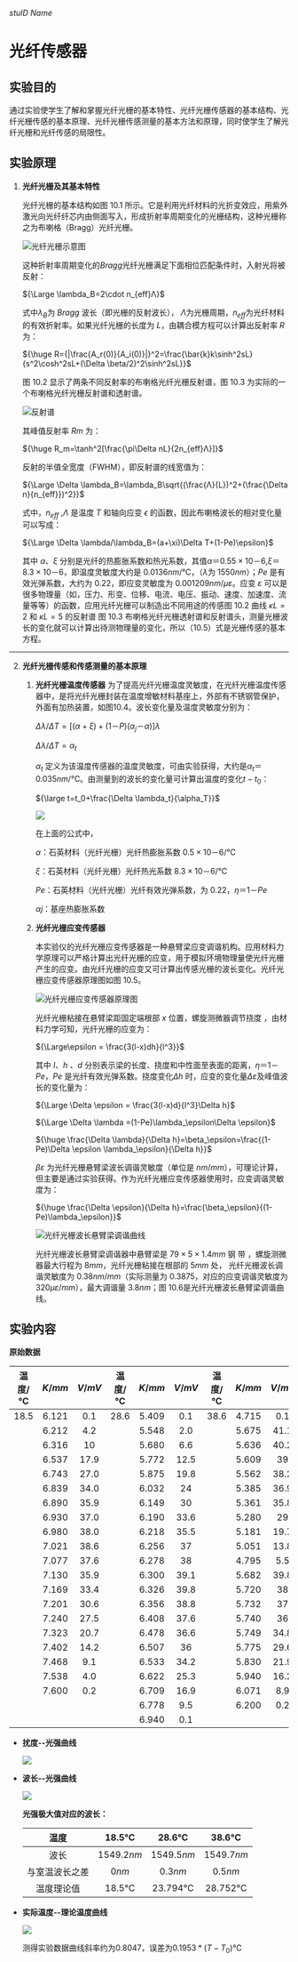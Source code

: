 *stuID Name*

# **光纤传感器**

## **实验目的**

通过实验使学生了解和掌握光纤光栅的基本特性、光纤光栅传感器的基本结构、光纤光栅传感的基本原理、光纤光栅传感测量的基本方法和原理，同时使学生了解光纤光栅和光纤传感的局限性。

## **实验原理**

1. **光纤光栅及其基本特性**
   
   光纤光栅的基本结构如图 10.1 所示。它是利用光纤材料的光折变效应，用紫外激光向光纤纤芯内由侧面写入，形成折射率周期变化的光栅结构，这种光栅称之为布喇格（Bragg）光纤光栅。

   ![光纤光栅示意图](1.png)

    这种折射率周期变化的$Bragg$光纤光栅满足下面相位匹配条件时，入射光将被反射：
    
    ${\Large \lambda_B=2\cdot n_{eff}Λ}$

    式中$λ_B$为 $Bragg$ 波长（即光栅的反射波长）， $Λ$为光栅周期，$n_{eff}$为光纤材料的有效折射率。如果光纤光栅的长度为 $L$，由耦合模方程可以计算出反射率 $R$ 为：

    ${\huge R={|\frac{A_r(0)}{A_i(0)}|}^2=\frac{\bar{k}k\sinh^2sL}{s^2\cosh^2sL+(\Delta \beta/2)^2\sinh^2sL}}$

    图 10.2 显示了两条不同反射率的布喇格光纤光栅反射谱，图 10.3 为实际的一个布喇格光纤光栅反射谱和透射谱。

    ![反射谱](2.png)

    其峰值反射率 $Rm$ 为：

    ${\huge R_m=\tanh^2[\frac{\pi\Delta nL}{2n_{eff}Λ}]}$

    反射的半值全宽度（FWHM），即反射谱的线宽值为：

    ${\Large \Delta \lambda_B=\lambda_B\sqrt{(\frac{Λ}{L})^2+(\frac{\Delta n}{n_{eff}})^2}}$

    式中，$n_{eff}$ ,$Λ$ 是温度 $T$ 和轴向应变 $\epsilon$ 的函数，因此布喇格波长的相对变化量可以写成：

    ${\Large \Delta \lambda/\lambda_B=(a+\xi)\Delta T+(1-Pe)\epsilon}$

    其中 $α$、$ξ$ 分别是光纤的热膨胀系数和热光系数，其值$α＝0.55×10－6$,$ξ＝8.3×10－6$，即温度灵敏度大约是 $0.0136 nm /℃$，（$λ$为 $1550nm$）；$Pe$ 是有效光弹系数，大约为 $0.22$，即应变灵敏度为 $0.001209 nm /με$。应变 $ε$ 可以是很多物理量（如，压力、形变、位移、电流、电压、振动、速度、加速度、流量等等）的函数，应用光纤光栅可以制造出不同用途的传感图 10.2 曲线 $κL =2$ 和 $κL =5$ 的反射谱 图 10.3 布喇格光纤光栅透射谱和反射谱头，测量光栅波长的变化就可以计算出待测物理量的变化，所以（10.5）式是光栅传感的基本方程。

---

2. **光纤光栅传感和传感测量的基本原理**
   
   1. **光纤光栅温度传感器**
      为了提高光纤光栅温度灵敏度，在光纤光栅温度传感器中，是将光纤光栅封装在温度增敏材料基座上，外部有不锈钢管保护，外面有加热装置，如图10.4。波长变化量及温度灵敏度分别为：

      $Δλ/ΔT =[(α+ξ) +(1－P)(α_j－α)]λ$

      $Δλ/ΔT =α_t$

      $α_t$ 定义为该温度传感器的温度灵敏度，可由实验获得，大约是$α_t＝0.035nm/℃$。由测量到的波长的变化量可计算出温度的变化$t-t_0$：

      ${\large t=t_0+\frac{\Delta \lambda_t}{\alpha_T}}$ 

      ![](3.png)

      在上面的公式中，

      $α$：石英材料（光纤光栅）光纤热膨胀系数 $0.5×10－6/℃$

      $ξ$：石英材料（光纤光栅）光纤热光系数 $8.3×10－6/℃$

      $Pe$：石英材料（光纤光栅）光纤有效光弹系数，为 $0.22$，$η＝1－Pe$

      $αj$：基座热膨胀系数

    2. **光纤光栅应变传感器**
   
       本实验仪的光纤光栅应变传感器是一种悬臂梁应变调谐机构。应用材料力学原理可以严格计算出光纤光栅的应变，用于模拟环境物理量使光纤光栅产生的应变。由光纤光栅的应变又可计算出传感光栅的波长变化。光纤光栅应变传感器原理图如图 10.5。

       ![光纤光栅应变传感器原理图](4.png)

       光纤光栅粘接在悬臂梁距固定端根部 $x$ 位置，螺旋测微器调节挠度 ，由材料力学可知，光纤光栅的应变为：

       ${\Large\epsilon = \frac{3(l-x)dh}{l^3}}$

       其中 $l$、$h$ 、$d$ 分别表示梁的长度、挠度和中性面至表面的距离，$η＝1－Pe$，$Pe$ 是光纤有效光弹系数。挠度变化$Δh$ 时，应变的变化量$Δε$及峰值波长的变化量为：

       ${\Large \Delta \epsilon = \frac{3(l-x)d}{l^3}\Delta h}$

       ${\Large \Delta \lambda =(1-Pe)\lambda_\epsilon\Delta \epsilon}$

       ${\huge \frac{\Delta \lambda}{\Delta h}=\beta_\epsilon=\frac{(1-Pe)\Delta \epsilon \lambda_\epsilon}{\Delta h}}$

       $βε$ 为光纤光栅悬臂梁波长调谐灵敏度（单位是 $nm/mm$），可理论计算，但主要是通过实验获得。作为光纤光栅应变传感器使用时，应变调谐灵敏度为：

       ${\huge \frac{\Delta \epsilon}{\Delta h}=\frac{\beta_\epsilon}{(1-Pe)\lambda_\epsilon}}$

       ![光纤光栅波长悬臂梁调谐曲线](5.png)

       光纤光栅波长悬臂梁调谐器中悬臂梁是 $79×5×1.4mm$ 钢 带 ，螺旋测微器最大行程为 $8mm$，光纤光栅粘接在根部的 $5mm$ 处， 光纤光栅波长调谐灵敏度为 $0.38nm/mm$（实际测量为 $0.3875$，对应的应变调谐灵敏度为 $320με/mm$），最大调谐量 $3.8nm$；图 10.6是光纤光栅波长悬臂梁调谐曲线。

   <div style="page-break-after: always;"></div>

## **实验内容**

  **原始数据**

  | 温度/$℃$ | $K/mm$  | $V/mV$ | 温度/$℃$ | $K/mm$  | $V/mV$ | 温度/$℃$ | $K/mm$  | $V/mV$ |
  | :------: | :-----: | :----: | :------: | :-----: | :----: | :------: | :-----: | :----: |
  |  $18.5$  | $6.121$ | $0.1$  |  $28.6$  | $5.409$ | $0.1$  |  $38.6$  | $4.715$ | $0.1$  |
  |          | $6.212$ | $4.2$  |          | $5.548$ | $2.0$  |          | $5.675$ | $41.1$ |
  |          | $6.316$ |  $10$  |          | $5.680$ | $6.6$  |          | $5.636$ | $40.2$ |
  |          | $6.537$ | $17.9$ |          | $5.772$ | $12.5$ |          | $5.609$ |  $39$  |
  |          | $6.743$ | $27.0$ |          | $5.875$ | $19.8$ |          | $5.562$ | $38.2$ |
  |          | $6.839$ | $34.0$ |          | $6.032$ |  $24$  |          | $5.385$ | $36.9$ |
  |          | $6.890$ | $35.9$ |          | $6.149$ |  $30$  |          | $5.361$ | $35.8$ |
  |          | $6.930$ | $37.0$ |          | $6.190$ | $33.6$ |          | $5.280$ |  $29$  |
  |          | $6.980$ | $38.0$ |          | $6.218$ | $35.5$ |          | $5.181$ | $19.7$ |
  |          | $7.021$ | $38.6$ |          | $6.256$ |  $37$  |          | $5.051$ | $13.8$ |
  |          | $7.077$ | $37.6$ |          | $6.278$ |  $38$  |          | $4.795$ | $5.5$  |
  |          | $7.130$ | $35.9$ |          | $6.300$ | $39.1$ |          | $5.682$ | $39.8$ |
  |          | $7.169$ | $33.4$ |          | $6.326$ | $39.8$ |          | $5.720$ |  $38$  |
  |          | $7.201$ | $30.6$ |          | $6.356$ | $38.8$ |          | $5.732$ |  $37$  |
  |          | $7.240$ | $27.5$ |          | $6.408$ | $37.6$ |          | $5.740$ |  $36$  |
  |          | $7.323$ | $20.7$ |          | $6.478$ | $36.6$ |          | $5.749$ | $34.8$ |
  |          | $7.402$ | $14.2$ |          | $6.507$ |  $36$  |          | $5.775$ | $29.6$ |
  |          | $7.468$ | $9.1$  |          | $6.533$ | $34.2$ |          | $5.830$ | $21.9$ |
  |          | $7.538$ | $4.0$  |          | $6.622$ | $25.3$ |          | $5.940$ | $16.2$ |
  |          | $7.600$ | $0.2$  |          | $6.709$ | $16.9$ |          | $6.071$ | $8.9$  |
  |          |         |        |          | $6.778$ | $9.5$  |          | $6.200$ | $0.2$  |
  |          |         |        |          | $6.940$ | $0.1$  |          |         |        |
    

   <div style="page-break-after: always;"></div>

- **扰度--光强曲线**

  ![](plot1.png)

- **波长--光强曲线**
  
  ![](plot2.png)

  **光强极大值对应的波长：**

    |      温度      |  $18.5℃$   |  $28.6℃$   |  $38.6℃$   |
    | :------------: | :--------: | :--------: | :--------: |
    |      波长      | $1549.2nm$ | $1549.5nm$ | $1549.7nm$ |
    | 与室温波长之差 |   $0nm$    |  $0.3nm$   |  $0.5nm$   |
    | 温度理论值    |  $18.5℃$  |  $23.794℃$  |   $28.752℃$|
  
- **实际温度--理论温度曲线**
  
  ![](plot3.png)

  测得实验数据曲线斜率约为$0.8047$，误差为$0.1953* (T-T_0)℃$